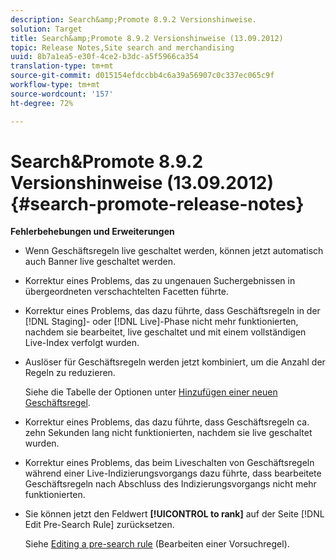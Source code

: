 ```yaml
---
description: Search&amp;Promote 8.9.2 Versionshinweise.
solution: Target
title: Search&amp;Promote 8.9.2 Versionshinweise (13.09.2012)
topic: Release Notes,Site search and merchandising
uuid: 8b7a1ea5-e30f-4ce2-b3dc-a5f5966ca354
translation-type: tm+mt
source-git-commit: d015154efdccbb4c6a39a56907c0c337ec065c9f
workflow-type: tm+mt
source-wordcount: '157'
ht-degree: 72%

---
```



# Search&amp;Promote 8.9.2 Versionshinweise (13.09.2012){#search-promote-release-notes}

**Fehlerbehebungen und Erweiterungen**

* Wenn Geschäftsregeln live geschaltet werden, können jetzt automatisch auch Banner live geschaltet werden.
* Korrektur eines Problems, das zu ungenauen Suchergebnissen in übergeordneten verschachtelten Facetten führte.
* Korrektur eines Problems, das dazu führte, dass Geschäftsregeln in der [!DNL Staging]- oder [!DNL Live]-Phase nicht mehr funktionierten, nachdem sie bearbeitet, live geschaltet und mit einem vollständigen Live-Index verfolgt wurden.

* Auslöser für Geschäftsregeln werden jetzt kombiniert, um die Anzahl der Regeln zu reduzieren.

   Siehe die Tabelle der Optionen unter [Hinzufügen einer neuen Geschäftsregel](../c-about-rules-menu/c-about-business-rules.md#task_BD3B31ED48BB4B1B8F1DCD3BFA2528E7).
* Korrektur eines Problems, das dazu führte, dass Geschäftsregeln ca. zehn Sekunden lang nicht funktionierten, nachdem sie live geschaltet wurden.
* Korrektur eines Problems, das beim Liveschalten von Geschäftsregeln während einer Live-Indizierungsvorgangs dazu führte, dass bearbeitete Geschäftsregeln nach Abschluss des Indizierungsvorgangs nicht mehr funktionierten.
* Sie können jetzt den Feldwert **[!UICONTROL to rank]** auf der Seite [!DNL Edit Pre-Search Rule] zurücksetzen.

   Siehe [Editing a pre-search rule](../c-about-rules-menu/c-about-pre-search-rules.md#task_25F77050C5DA42B29DFD1C9718FB8C64) (Bearbeiten einer Vorsuchregel).

